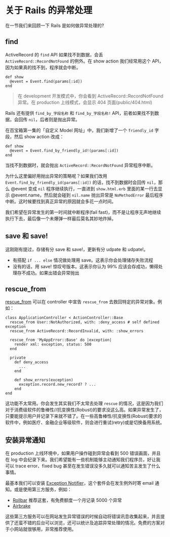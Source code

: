 # 关于 Rails 的异常处理

在一节我们来回顾一下 Rails 是如何做异常处理的?

## find

ActiveRecord 的 `find` API 如果找不到数据，会丢 `ActiveRecord::RecordNotFound` 的例外。在 show action 我们经常用这个 API，因为如果真的找不到，程序就会中断。

```
def show
  @event = Event.find(params[:id])
end
```

>在 development 开发模式中，你会看到 ActiveRecord::RecordNotFound 异常。在 production 上线模式，会显示 404 页面(public/404.html)

Rails 还有提供 `find_by_字段名称` 和 `find_by_字段名称!` API，前者如果找不到数据，会回传 `nil`，后者则是抛出异常。

在百宝箱第一集的「自定义 Model 网址」中，我们新增了一个 `friendly_id` 字段，然后 show action 改成：

```
def show
  @event = Event.find_by_friendly_id!(params[:id])
end
```

当找不到数据时，就会抛出 `ActiveRecord::RecordNotFound` 异常程序中断。

为什么这里偏好用抛出异常的策略呢？如果我们改用 `Event.find_by_friendly_id(params[:id])` 的话，找不到数据时会回传 `nil`，那么 @event 变成 `nil` 程序继续执行，一直进到 `show.html.erb` 里面的某一行去显示 @event.name，然后就会碰到 `nil.name` 抛出异常是 `NoMethodError` 最后程序中断。这时候要找到真正异常的原因就会多花一点时间。

我们希望在异常发生的第一时间就中断程序(fail fast)，而不是让程序无声地继续执行下去，最后像一个未爆弹一样最后莫名其妙地炸掉。

## save 和 save!

这刚刚有提过，存储有分 save 和 save!，更新有分 udpate 和 udpate!。

- 有搭配 `if ... else` 情况做处理用 save。这表示你会处理储存失败流程
- 没有的话，用 save! 惊叹号版本。这表示你认为 99% 应该会存成功，懒得处理存不成功。如果出错会异常抛出

## rescue_from

[rescue_from](http://api.rubyonrails.org/classes/ActiveSupport/Rescuable/ClassMethods.html)
可以在 controller 中宣告 `rescue_from` 去救回特定的异常对象。例如：

```
class ApplicationController < ActionController::Base
  rescue_from User::NotAuthorized, with: :deny_access # self defined exception
  rescue_from ActiveRecord::RecordInvalid, with: :show_errors

  rescue_from 'MyAppError::Base' do |exception|
    render xml: exception, status: 500
  end

  private
    def deny_access
      ...
    end

    def show_errors(exception)
      exception.record.new_record? ? ...
    end
end
```

这功能不太常用。你会发生其实我们不太常去处理 `rescue` 的情况，这是因为我们对于消费级软件的鲁棒性//抗变换性(Robust)的要求没这么高。如果异常发生了，只要能提示用户并记录下来就不错了。在一些高鲁棒性/抗变换性(Robust)要求的软件中，例如医疗、金融企业等级软件，则会进行重试(retry)或是切换备用系统。

## 安装异常通知

在 production 上线环境中，如果用户操作碰到异常会看到 500 错误画面，并且在 log 中会纪录下来。我们希望能有一些机制能够主动通知我们程序员，好让我可以 trace error、fixed bug 甚至在发生错误没多久就可以通知苦主发生了什么事情。

最基本我们可以安装 [Exception Notifier](https://github.com/smartinez87/exception_notification)，这个套件会在发生例外时寄 email 通知。或是使用第三方服务，例如：

- [Rollbar](https://rollbar.com/) 推荐这套，有免费额度一个月记录 5000 个异常
- [Airbrake](https://airbrake.io/)

这些第三方服务可以在网站发生异常错误的时候自动将错误讯息收集起来，并且提供了还蛮不错的后台可以浏览，还可以统计及追踪异常处理的情况。免费的方案对于小网站就很够用，非常推荐使用。
